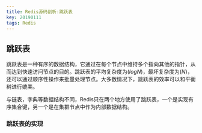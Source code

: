 ```yaml
---
title: Redis源码剖析:跳跃表
key: 20190111
tags: Redis
---
```


## 跳跃表

跳跃表是一种有序的数据结构，它通过在每个节点中维持多个指向其他的指针，从而达到快速访问节点的目的。跳跃表的平均复杂度为$\left(log{N}\right)$，最坏复杂度为$\left(N\right)$，还可以通过顺序性操作来批量处理节点。大多数情况下，跳跃表的效率可以和平衡树进行媲美。

与链表，字典等数据结构不同，Redis只在两个地方使用了跳跃表，一个是实现有序集合键，另一个是在集群节点中作为内部数据结构。

### 跳跃表的实现

